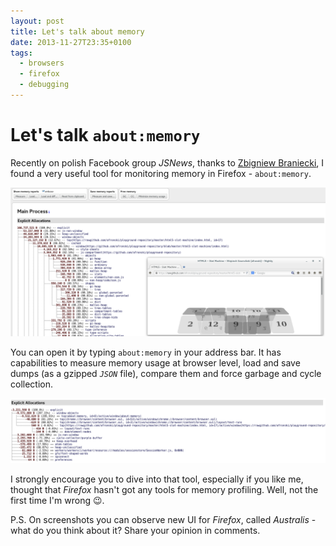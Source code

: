 ```yaml
---
layout: post
title: Let's talk about memory
date: 2013-11-27T23:35+0100
tags:
  - browsers
  - firefox
  - debugging
---
```


# Let's talk `about:memory`

Recently on polish Facebook group *JSNews*, thanks to [Zbigniew Braniecki](https://twitter.com/zbraniecki), I found a very useful tool for monitoring memory in Firefox - `about:memory`.

![Overview for about:memory](/assets/AboutMemoryOverview.png)

You can open it by typing `about:memory` in your address bar. It has capabilities to measure memory usage at browser level, load and save dumps (as a gzipped *`JSON`* file), compare them and force garbage and cycle collection.

![Difference for two memory dumps](/assets/AboutMemoryDiff.png)

I strongly encourage you to dive into that tool, especially if you like me, thought that *Firefox* hasn't got any tools for memory profiling. Well, not the first time I'm wrong :wink:.

P.S. On screenshots you can observe new UI for *Firefox*, called *Australis* - what do you think about it? Share your opinion in comments.
